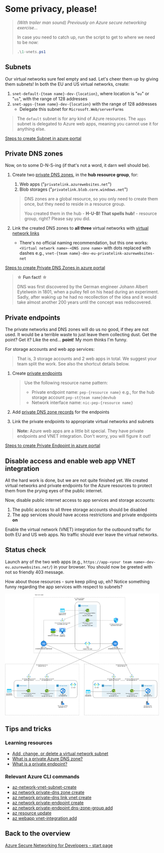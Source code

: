 # Some privacy, please!

> *(With trailer man sound) Previously on Azure secure networking exercise...*
>
> In case you need to catch up, run the script to get to where we need to be now:
>
> ```ps1
> .\1-vnets.ps1
> ```

## Subnets

Our virtual networks sure feel empty and sad. Let's cheer them up by giving them subnets! In both the EU and US virtual networks, create:

1. `snet-default-{team name}-dev-{location}`, where location is "`eu`" or "`us`", with the range of 128 addresses
1. `snet-apps-{team name}-dev-{location}` with the range of 128 addresses
    * Delegate this subnet for `Microsoft.Web/serverFarms`

> The `default` subnet is for any kind of Azure resources. The `apps` subnet is delegated to Azure web apps, meaning you cannot use it for anything else.

[Steps to create Subnet in azure portal](https://learn.microsoft.com/en-us/azure/virtual-network/virtual-network-manage-subnet?tabs=azure-portal#add-a-subnet)

## Private DNS zones

Now, on to some D-N-S-ing (if that's not a word, it darn well should be).

1. Create two [private DNS zones](https://learn.microsoft.com/azure/dns/private-dns-privatednszone), in the **hub resource group**, for:
    1. Web apps ("`privatelink.azurewebsites.net`")
    1. Blob storages ("`privatelink.blob.core.windows.net`")

    > DNS zones are a global resource, so you only need to create them once, but they need to reside in a resource group.
    >
    > You created them in the hub - **H-U-B! That spells hub!** - resource group, right? Please say you did.
1. Link the created DNS zones to **all three** virtual networks with [virtual network links](https://learn.microsoft.com/azure/dns/private-dns-virtual-network-links)
    * There's no official naming recommendation, but this one works: `<Virtual network name>-<DNS zone name>` with dots replaced with dashes e.g., `vnet-{team name}-dev-eu-privatelink-azurewebsites-net`

[Steps to create Private DNS Zones in azure portal](https://learn.microsoft.com/en-us/azure/dns/private-dns-getstarted-portal)


> ☆ **Fun fact!** ☆
>
> DNS was first discovered by the German engineer Johann Albert Eytelwein in 1801, when a pulley fell on his head during an experiment. Sadly, after waking up he had no recollection of the idea and it would take almost another 200 years until the concept was rediscovered.

## Private endpoints

The private networks and DNS zones will do us no good, if they are not used. It would be a terrible waste to just leave them collecting dust. Get the point? Get it? Like the end... **point**! My mom thinks I'm funny.

For storage accounts and web app services:

> That is, 3 storage accounts and 2 web apps in total. We suggest your team split the work. See also the shortcut details below.

1. Create [private endpoints](https://learn.microsoft.com/azure/private-link/private-endpoint-overview)

    > Use the following resource name pattern:
    >
    > * Private endpoint name: `pep-{resource name}` e.g., for the hub storage account `pep-st{team name}devhub`
    > * Network interface name: `nic-pep-{resource name}`

1. Add [private DNS zone records](https://learn.microsoft.com/azure/private-link/private-endpoint-dns#private-dns-zone-group) for the endpoints
1. Link the private endpoints to appropriate virtual networks and subnets

> **Note:** Azure web apps are a little bit special. They have private endpoints and VNET integration. Don't worry, you will figure it out!

<!--
> ⏭ **Shortcut available** ⏭
>
> When you have successfully configured private endpoints for a one storage account and app service, you may run the catch-up script (`2-private-network.ps1`) at the end of this exercise to configure the rest, because the work is rather repetitive and time consuming. **Note** that you must have followed the naming convention in order for the script to run successfully.
-->
[Steps to create Private Endpoint in azure portal](https://learn.microsoft.com/en-us/azure/private-link/create-private-endpoint-portal?tabs=dynamic-ip)

## Disable access and enable web app VNET integration

All the hard work is done, but we are not quite finished yet. We created virtual networks and private endpoints for the Azure resources to protect them from the prying eyes of the public internet.

Now, disable public internet access to app services and storage accounts:

<!-- 1. The access to the storage accounts should be only allowed from the virtual network they are in -->
1. The public access to all three storage accounts should be disabled
1. The app services should have access restrictions and private endpoints **on**

Enable the virtual network (VNET) integration for the outbound traffic for both EU and US web apps. No traffic should ever leave the virtual networks.

## Status check

Launch any of the two web apps (e.g., `https://app-<your team name>-dev-eu.azurewebsites.net/`) in your browser. You should now be greeted with not so friendly 403 message.

How about those resources - sure keep piling up, eh? Notice something funny regarding the app services with respect to subnets?

![2](../../assets/2-architecture.drawio.png)

## Tips and tricks

### Learning resources

* [Add, change, or delete a virtual network subnet](https://learn.microsoft.com/azure/virtual-network/virtual-network-manage-subnet?tabs=azure-portal)
* [What is a private Azure DNS zone?](https://learn.microsoft.com/azure/dns/private-dns-privatednszone)
* [What is a private endpoint?](https://learn.microsoft.com/azure/private-link/private-endpoint-overview)

### Relevant Azure CLI commands

* [az-network-vnet-subnet-create](https://learn.microsoft.com/cli/azure/network/vnet/subnet?view=azure-cli-latest#az-network-vnet-subnet-create)
* [az network private-dns zone create](https://learn.microsoft.com/cli/azure/network/private-dns/zone?view=azure-cli-latest#az-network-private-dns-zone-create)
* [az network private-dns link vnet create](https://learn.microsoft.com/en-us/cli/azure/network/private-dns/link/vnet?view=azure-cli-latest#az-network-private-dns-link-vnet-create)
* [az network private-endpoint create](https://learn.microsoft.com/cli/azure/network/private-endpoint?view=azure-cli-latest#az-network-private-endpoint-create)
* [az network private-endpoint dns-zone-group add](https://learn.microsoft.com/en-us/cli/azure/network/private-endpoint/dns-zone-group?view=azure-cli-latest#az-network-private-endpoint-dns-zone-group-add)
* [az resource update](https://learn.microsoft.com/cli/azure/resource?view=azure-cli-latest#az-resource-update)
* [az webapp vnet-integration add](https://learn.microsoft.com/cli/azure/webapp/vnet-integration?view=azure-cli-latest#az-webapp-vnet-integration-add)

## Back to the overview

[Azure Secure Networking for Developers - start page](/README.md)
